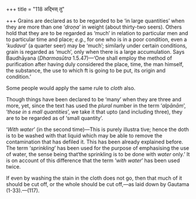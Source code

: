 +++
title = "118 अद्भिस् तु"

+++
Grains are declared as to be regarded to be ‘in large quantities’ when
they are more than one ‘*droṇa*’ in weight (about thirty-two seers).
Others hold that they are to be regarded as ‘much’ in relation to
particular men and to particular time and place; *e.g*., for one who is
in a poor condition, even a ‘*kudava*’ (a quarter seer) may be ‘much’;
similarly under certain conditions, grain is regarded as ‘much’, only
when there is a large accumulation. Says Baudhāyana (*Dharmasūtra*
1.5.47)—‘One shall employ the method of purification after having duly
considered the place, time, the man himself, the substance, the use to
which ft is going to be put, its origin and condition.’

Some people would apply the same rule to *cloth* also.

Though things have been declared to be ‘many’ when they are three and
more, yet, since the text has used the *plural* number in the term
‘*alpānām*’, ‘*those in s* *mall* *quantities*’, we take it that upto
(and including three), they are to be regarded as of ‘small quantity’.

‘*With water*’ (in the second time)—This is purely illustra tive; hence
the doth is to be washed with that liquid which may be able to remove
the contamination that has defiled it. This has been already explained
before. The term ‘*sprinkling*’ has been used for the purpose of
emphasising the use of water, the sense being that‘the sprinkling is to
be done with *water* only.’ It is on account of this difference that the
term ‘*with water*’ has been used twice.

If even by washing the stain in the cloth does not go, then that much of
it should be cut off, or the whole should be cut off,—as laid down by
Gautama (1-33).—(117).


